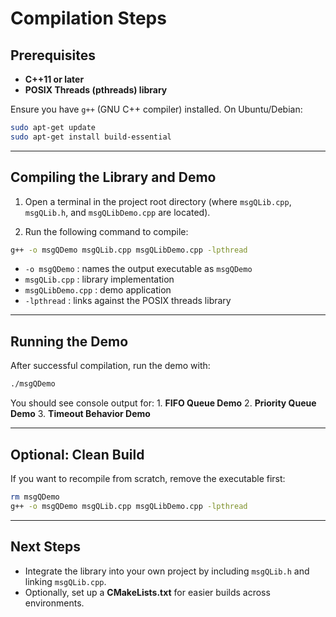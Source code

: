 # Compilation Steps

## Prerequisites

-   **C++11 or later**
-   **POSIX Threads (pthreads) library**

Ensure you have `g++` (GNU C++ compiler) installed. On Ubuntu/Debian:

``` bash
sudo apt-get update
sudo apt-get install build-essential
```

------------------------------------------------------------------------

## Compiling the Library and Demo

1.  Open a terminal in the project root directory (where `msgQLib.cpp`,
    `msgQLib.h`, and `msgQLibDemo.cpp` are located).

2.  Run the following command to compile:

``` bash
g++ -o msgQDemo msgQLib.cpp msgQLibDemo.cpp -lpthread
```

-   `-o msgQDemo` : names the output executable as `msgQDemo`
-   `msgQLib.cpp` : library implementation
-   `msgQLibDemo.cpp` : demo application
-   `-lpthread` : links against the POSIX threads library

------------------------------------------------------------------------

## Running the Demo

After successful compilation, run the demo with:

``` bash
./msgQDemo
```

You should see console output for: 1. **FIFO Queue Demo** 2. **Priority
Queue Demo** 3. **Timeout Behavior Demo**

------------------------------------------------------------------------

## Optional: Clean Build

If you want to recompile from scratch, remove the executable first:

``` bash
rm msgQDemo
g++ -o msgQDemo msgQLib.cpp msgQLibDemo.cpp -lpthread
```

------------------------------------------------------------------------

## Next Steps

-   Integrate the library into your own project by including `msgQLib.h`
    and linking `msgQLib.cpp`.
-   Optionally, set up a **CMakeLists.txt** for easier builds across
    environments.
